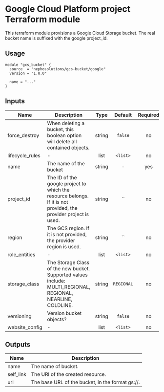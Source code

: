 # Google Cloud Platform project Terraform module

This terraform module provisions a Google Cloud Storage bucket. The real bucket name is suffixed with the google project_id.

## Usage

```hcl
module "gcs_bucket" {
  source  = "nephosolutions/gcs-bucket/google"
  version = "1.0.0"

  name = "..."
}
```

## Inputs

| Name | Description | Type | Default | Required |
|------|-------------|:----:|:-----:|:-----:|
| force\_destroy | When deleting a bucket, this boolean option will delete all contained objects. | string | `false` | no |
| lifecycle\_rules | - | list | `<list>` | no |
| name | The name of the bucket | string | - | yes |
| project\_id | The ID of the google project to which the resource belongs. If it is not provided, the provider project is used. | string | `` | no |
| region | The GCS region. If it is not provided, the provider region is used. | string | `` | no |
| role\_entities | - | list | `<list>` | no |
| storage\_class | The Storage Class of the new bucket. Supported values include: MULTI_REGIONAL, REGIONAL, NEARLINE, COLDLINE. | string | `REGIONAL` | no |
| versioning | Version bucket objects? | string | `false` | no |
| website\_config | - | list | `<list>` | no |

## Outputs

| Name | Description |
|------|-------------|
| name | The name of bucket. |
| self\_link | The URI of the created resource. |
| url | The base URL of the bucket, in the format gs://<bucket-name>. |
